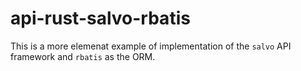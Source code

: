 # api-rust-salvo-rbatis

This is a more elemenat example of implementation of the <code>salvo</code> API framework and <code>rbatis</code> as the ORM.  